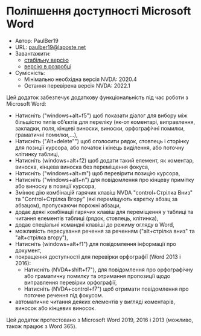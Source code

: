 # Поліпшення доступності Microsoft Word #

* Автор: PaulBer19
* URL: paulber19@laposte.net
* Завантажити:
	* [стабільну версію][1]
	* [версію в розробці][2]
* Сумісність:
	*  Мінімально необхідна версія NVDA: 2020.4
	* Остання перевірена версія NVDA: 2022.1


Цей додаток забезпечує додаткову функціональність під час роботи з Microsoft Word:

* Натисніть ("windows+alt+f5") щоб показати діалог для вибору між більшістю типів об’єктів для переліку (як-от коментарі, виправлення, закладки, поля, кінцеві виноски, виноски, орфографічні помилки, граматичні помилки,...),
* Натисніть ("Alt+delete"") щоб оголосити рядок, стовпець і сторінку для позиції курсора, або початок і кінець виділення, або поточну клітинку таблиці,
* Натисніть (windows+alt+f2) щоб додати такий елемент, як коментар, виноска, кінцева виноска без переміщення фокуса,
* Натисніть ("windows+alt+m") щоб перевірити позицію курсора,
* Натисніть ("windows+alt+n") для повідомлення про кінцеву примітку або виноску в позиції курсора,
* Змінює дію комбінацій гарячих  клавіш NVDA "control+Стрілка Вниз" та "Control+Стрілка Вгору" (які переміщують каретку абзац за абзацом), пропускаючи порожні абзаци,
* додає деякі комбінації гарячих клавіш для переміщення у таблиці та читання елементів таблиці (рядок, стовпець, клітинка),
* додає спеціальні командні клавіші до режиму огляду в Word,
* можливість пересування речення за реченням ("alt+стрілка вниз" та "alt+стрілка вгору"),
* Натисніть (windows+alt+f1") для повідомлення інформації про документ,
* покращення доступності для перевірки орфографії (Word 2013 і 2016):
	* Натисніть (NVDA+shift+f7"), для повідомлення про орфографічну або граматичну помилку та отримання пропозиції щодо виправлення перевірки орфографії,
	* Натисніть (NVDA+control+f7") щоб отримати повідомлення про поточне речення під фокусом.
* автоматичне читання деяких елементів у вигляді коментарів, виносок або кінцевих виносок.


Цей додаток протестовано з Microsoft Word 2019, 2016 і 2013 (можливо, також працює з Word 365).


[1]: https://github.com/paulber007/AllMyNVDAAddons/raw/master/wordAccessEnhancement/wordAccessEnhancement-3.3.nvda-addon
[2]: https://github.com/paulber007/AllMyNVDAAddons/tree/master/wordAccessEnhancement/dev
